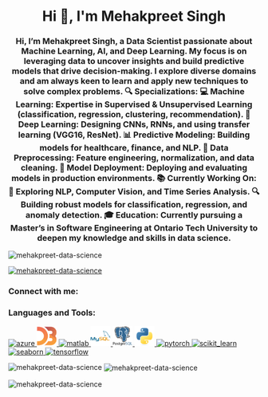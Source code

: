 
<h1 align="center">Hi 👋, I'm Mehakpreet Singh</h1>
<h3 align="center">Hi, I’m Mehakpreet Singh, a Data Scientist passionate about Machine Learning, AI, and Deep Learning. My focus is on leveraging data to uncover insights and build predictive models that drive decision-making. I explore diverse domains and am always keen to learn and apply new techniques to solve complex problems. 🔍 Specializations: 💻 Machine Learning: Expertise in Supervised & Unsupervised Learning (classification, regression, clustering, recommendation). 🧠 Deep Learning: Designing CNNs, RNNs, and using transfer learning (VGG16, ResNet). 📊 Predictive Modeling: Building models for healthcare, finance, and NLP. 🔧 Data Preprocessing: Feature engineering, normalization, and data cleaning. 🚀 Model Deployment: Deploying and evaluating models in production environments. 📚 Currently Working On: 📝 Exploring NLP, Computer Vision, and Time Series Analysis. 🔍 Building robust models for classification, regression, and anomaly detection. 🎓 Education: Currently pursuing a Master’s in Software Engineering at Ontario Tech University to deepen my knowledge and skills in data science.</h3>

<p align="left"> <img src="https://komarev.com/ghpvc/?username=mehakpreet-data-science&label=Profile%20views&color=0e75b6&style=flat" alt="mehakpreet-data-science" /> </p>

<p align="left"> <a href="https://github.com/ryo-ma/github-profile-trophy"><img src="https://github-profile-trophy.vercel.app/?username=mehakpreet-data-science" alt="mehakpreet-data-science" /></a> </p>

<h3 align="left">Connect with me:</h3>
<p align="left">
</p>

<h3 align="left">Languages and Tools:</h3>
<p align="left"> <a href="https://azure.microsoft.com/en-in/" target="_blank" rel="noreferrer"> <img src="https://www.vectorlogo.zone/logos/microsoft_azure/microsoft_azure-icon.svg" alt="azure" width="40" height="40"/> </a> <a href="https://d3js.org/" target="_blank" rel="noreferrer"> <img src="https://raw.githubusercontent.com/devicons/devicon/master/icons/d3js/d3js-original.svg" alt="d3js" width="40" height="40"/> </a> <a href="https://www.mathworks.com/" target="_blank" rel="noreferrer"> <img src="https://upload.wikimedia.org/wikipedia/commons/2/21/Matlab_Logo.png" alt="matlab" width="40" height="40"/> </a> <a href="https://www.mysql.com/" target="_blank" rel="noreferrer"> <img src="https://raw.githubusercontent.com/devicons/devicon/master/icons/mysql/mysql-original-wordmark.svg" alt="mysql" width="40" height="40"/> </a> <a href="https://www.postgresql.org" target="_blank" rel="noreferrer"> <img src="https://raw.githubusercontent.com/devicons/devicon/master/icons/postgresql/postgresql-original-wordmark.svg" alt="postgresql" width="40" height="40"/> </a> <a href="https://www.python.org" target="_blank" rel="noreferrer"> <img src="https://raw.githubusercontent.com/devicons/devicon/master/icons/python/python-original.svg" alt="python" width="40" height="40"/> </a> <a href="https://pytorch.org/" target="_blank" rel="noreferrer"> <img src="https://www.vectorlogo.zone/logos/pytorch/pytorch-icon.svg" alt="pytorch" width="40" height="40"/> </a> <a href="https://scikit-learn.org/" target="_blank" rel="noreferrer"> <img src="https://upload.wikimedia.org/wikipedia/commons/0/05/Scikit_learn_logo_small.svg" alt="scikit_learn" width="40" height="40"/> </a> <a href="https://seaborn.pydata.org/" target="_blank" rel="noreferrer"> <img src="https://seaborn.pydata.org/_images/logo-mark-lightbg.svg" alt="seaborn" width="40" height="40"/> </a> <a href="https://www.tensorflow.org" target="_blank" rel="noreferrer"> <img src="https://www.vectorlogo.zone/logos/tensorflow/tensorflow-icon.svg" alt="tensorflow" width="40" height="40"/> </a> </p>

<p><img align="left" src="https://github-readme-stats.vercel.app/api/top-langs?username=mehakpreet-data-science&show_icons=true&locale=en&layout=compact" alt="mehakpreet-data-science" /></p>

<p>&nbsp;<img align="center" src="https://github-readme-stats.vercel.app/api?username=mehakpreet-data-science&show_icons=true&locale=en" alt="mehakpreet-data-science" /></p>

<p><img align="center" src="https://github-readme-streak-stats.herokuapp.com/?user=mehakpreet-data-science&" alt="mehakpreet-data-science" /></p>
